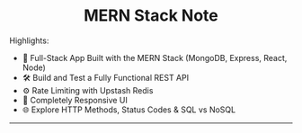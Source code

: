 <h1 align="center"> MERN Stack Note </h1>



Highlights:

- 🧱 Full-Stack App Built with the MERN Stack (MongoDB, Express, React, Node)
- 🛠️ Build and Test a Fully Functional REST API
- ⚙️ Rate Limiting with Upstash Redis 
- 🚀 Completely Responsive UI
- 🌐 Explore HTTP Methods, Status Codes & SQL vs NoSQL


---

